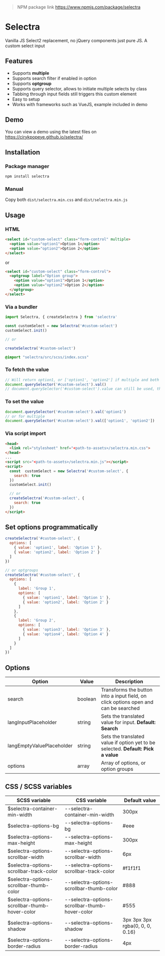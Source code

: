> NPM package link https://www.npmjs.com/package/selectra

# Selectra
Vanilla JS Select2 replacement, no jQuery components just pure JS.
A custom select input

## Features
- Supports **multiple**
- Supports search filter if enabled in option
- Supports **optgroup**
- Supports query selector, allows to initiate multiple selects by class
- Tabbing through input fields still triggers this custom element
- Easy to setup
- Works with frameworks such as VueJS, example included in demo

## Demo
You can view a demo using the latest files on https://cirykpopeye.github.io/selectra/

## Installation
### Package manager
```bash
npm install selectra
```
### Manual
Copy both `dist/selectra.min.css` and `dist/selectra.min.js`

## Usage
### HTML
```html
<select id="custom-select" class="form-control" multiple>
  <option value="option1">Option 1</option>
  <option value="option2">Option 2</option>
</select>
```
or
```html
<select id="custom-select" class="form-control">
  <optgroup label="Option group">
    <option value="option1">Option 1</option>
    <option value="option2">Option 2</option>
  </optgroup>
</select>
```
### Via a bundler
```js
import Selectra, { createSelectra } from 'selectra'

const customSelect = new Selectra('#custom-select')
customSelect.init()

// or

createSelectra('#custom-select')
```
```scss
@import "selectra/src/scss/index.scss"
```

### To fetch the value
```js
// Will return option1, or ['option1', 'option2'] if multiple and both selected
document.querySelector('#custom-select').val() 
// document.querySelector('#custom-select').value can still be used, though with multiple .selectedOptions should be used, .val() simplifies this
```

### To set the value
```js
document.querySelector('#custom-select').val('option1') 
// or for multiple
document.querySelector('#custom-select').val(['option1', 'option2']) 
```

### Via script import

```html
<head>
  <link rel="stylesheet" href="<path-to-assets>/selectra.min.css">
</head>
...
<script src="<path-to-assets>/selectra.min.js"></script>
<script>
  const  customSelect = new Selectra('#custom-select', {
    search: true
  })
  customSelect.init()

  // or
  createSelectra('#custom-select', {
    search: true
  })
</script>
```

## Set options programmatically
```js
createSelectra('#custom-select', {
  options: [
    { value: 'option1', label: 'Option 1' },
    { value: 'option2', label: 'Option 2' }
  ]
})

// or optgroups
createSelectra('#custom-select', {
  options: [
    {
      label: 'Group 1',
      options: [
        { value: 'option1', label: 'Option 1' },
        { value: 'option2', label: 'Option 2' }
      ]
    },
    {
      label: 'Group 2',
      options: [
        { value: 'option3', label: 'Option 3' },
        { value: 'option4', label: 'Option 4' }
      ]
    }
  ]
})
```

## Options
| Option | Value | Description |
| ------ | ----- | ----------- |
| search | boolean | Transforms the button into a input field, on click options open and can be searched |
| langInputPlaceholder | string | Sets the translated value for input. **Default: Search** |
| langEmptyValuePlaceholder | string | Sets the translated value if option yet to be selected. **Default: Pick a value** |
| options | array | Array of options, or option groups

## CSS / SCSS variables
| SCSS variable | CSS variable | Default value |
| ------------- | ------------ | ------------- |
| $selectra-container-min-width | --selectra-container-min-width | 300px |
| $selectra-options-bg | --selectra-options-bg | #eee |
| $selectra-options-max-height | --selectra-options-max-height | 300px |
| $selectra-options-scrollbar-width | --selectra-options-scrollbar-width | 6px |
| $selectra-options-scrollbar-track-color | --selectra-options-scrollbar-track-color | #f1f1f1 |
| $selectra-options-scrollbar-thumb-color | --selectra-options-scrollbar-thumb-color | #888 |
| $selectra-options-scrollbar-thumb-hover-color | --selectra-options-scrollbar-thumb-hover-color | #555 |
| $selectra-options-shadow | --selectra-options-shadow | 3px 3px 3px rgba(0, 0, 0, 0.16) |
| $selectra-options-border-radius | --selectra-options-border-radius | 4px |
